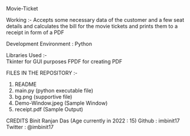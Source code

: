 Movie-Ticket


Working :- Accepts some necessary data of the customer and a few seat details and calculates the bill 
for the movie tickets and prints them to a receipt in form of a PDF

  Development Environment : Python
  
  
  Libraries Used :-  
  Tkinter for GUI purposes
  FPDF for creating PDF


FILES IN THE REPOSITORY :- 
 1.  README
 2.  main.py (python executable file)
 3.  bg.png (supportive file)
 4.  Demo-Window.jpeg (Sample Window)
5.  receipt.pdf (Sample Output)

  CREDITS
  Binit Ranjan Das (Age currently in 2022 : 15)
  Github : imbinit17
  Twitter : @imbinit17


